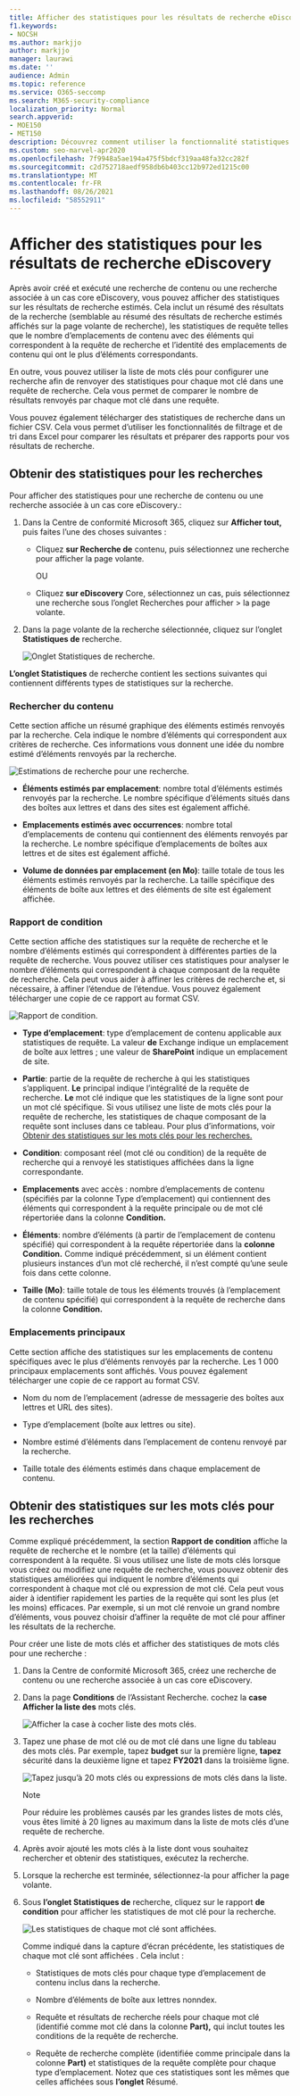 ```yaml
---
title: Afficher des statistiques pour les résultats de recherche eDiscovery
f1.keywords:
- NOCSH
ms.author: markjjo
author: markjjo
manager: laurawi
ms.date: ''
audience: Admin
ms.topic: reference
ms.service: O365-seccomp
ms.search: M365-security-compliance
localization_priority: Normal
search.appverid:
- MOE150
- MET150
description: Découvrez comment utiliser la fonctionnalité statistiques de recherche pour afficher des statistiques pour les recherches de contenu et les recherches associées à un cas eDiscovery principal dans le Centre de conformité Microsoft 365.
ms.custom: seo-marvel-apr2020
ms.openlocfilehash: 7f9948a5ae194a475f5bdcf319aa48fa32cc282f
ms.sourcegitcommit: c2d752718aedf958db6b403cc12b972ed1215c00
ms.translationtype: MT
ms.contentlocale: fr-FR
ms.lasthandoff: 08/26/2021
ms.locfileid: "58552911"
---
```

# <a name="view-statistics-for-ediscovery-search-results"></a>Afficher des statistiques pour les résultats de recherche eDiscovery

Après avoir créé et exécuté une recherche de contenu ou une recherche associée à un cas core eDiscovery, vous pouvez afficher des statistiques sur les résultats de recherche estimés. Cela inclut un résumé des résultats de la recherche (semblable au résumé des résultats de recherche estimés affichés sur la page volante de recherche), les statistiques de requête telles que le nombre d’emplacements de contenu avec des éléments qui correspondent à la requête de recherche et l’identité des emplacements de contenu qui ont le plus d’éléments correspondants.
  
En outre, vous pouvez utiliser la liste de mots clés pour configurer une recherche afin de renvoyer des statistiques pour chaque mot clé dans une requête de recherche. Cela vous permet de comparer le nombre de résultats renvoyés par chaque mot clé dans une requête.
  
Vous pouvez également télécharger des statistiques de recherche dans un fichier CSV. Cela vous permet d’utiliser les fonctionnalités de filtrage et de tri dans Excel pour comparer les résultats et préparer des rapports pour vos résultats de recherche.
  
## <a name="get-statistics-for-searches"></a>Obtenir des statistiques pour les recherches

Pour afficher des statistiques pour une recherche de contenu ou une recherche associée à un cas core eDiscovery.:
  
1. Dans la Centre de conformité Microsoft 365, cliquez sur **Afficher tout,** puis faites l’une des choses suivantes :

   - Cliquez **sur Recherche de** contenu, puis sélectionnez une recherche pour afficher la page volante.

     OU

   - Cliquez **sur eDiscovery** Core, sélectionnez un cas, puis sélectionnez une recherche sous l’onglet Recherches pour afficher  >  la page volante. 

2. Dans la page volante de la recherche sélectionnée, cliquez sur l’onglet **Statistiques de** recherche.
  
   ![Onglet Statistiques de recherche.](../media/SearchStatistics1.png)

**L’onglet Statistiques** de recherche contient les sections suivantes qui contiennent différents types de statistiques sur la recherche.

### <a name="search-content"></a>Rechercher du contenu

Cette section affiche un résumé graphique des éléments estimés renvoyés par la recherche. Cela indique le nombre d’éléments qui correspondent aux critères de recherche. Ces informations vous donnent une idée du nombre estimé d’éléments renvoyés par la recherche.

![Estimations de recherche pour une recherche.](../media/SearchContentReport.png)

- **Éléments estimés par emplacement**: nombre total d’éléments estimés renvoyés par la recherche. Le nombre spécifique d’éléments situés dans des boîtes aux lettres et dans des sites est également affiché.

- **Emplacements estimés avec occurrences**: nombre total d’emplacements de contenu qui contiennent des éléments renvoyés par la recherche. Le nombre spécifique d’emplacements de boîtes aux lettres et de sites est également affiché.

- **Volume de données par emplacement (en Mo)**: taille totale de tous les éléments estimés renvoyés par la recherche. La taille spécifique des éléments de boîte aux lettres et des éléments de site est également affichée.

### <a name="condition-report"></a>Rapport de condition

Cette section affiche des statistiques sur la requête de recherche et le nombre d’éléments estimés qui correspondent à différentes parties de la requête de recherche. Vous pouvez utiliser ces statistiques pour analyser le nombre d’éléments qui correspondent à chaque composant de la requête de recherche. Cela peut vous aider à affiner les critères de recherche et, si nécessaire, à affiner l’étendue de l’étendue. Vous pouvez également télécharger une copie de ce rapport au format CSV.

![Rapport de condition.](../media/SearchContentReportNoKeywordList.png)

- **Type d’emplacement**: type d’emplacement de contenu applicable aux statistiques de requête. La valeur **de** Exchange indique un emplacement de boîte aux lettres ; une valeur de **SharePoint** indique un emplacement de site.

- **Partie**: partie de la requête de recherche à qui les statistiques s’appliquent. **Le** principal indique l’intégralité de la requête de recherche. **Le** mot clé indique que les statistiques de la ligne sont pour un mot clé spécifique. Si vous utilisez une liste de mots clés pour la requête de recherche, les statistiques de chaque composant de la requête sont incluses dans ce tableau. Pour plus d’informations, voir [Obtenir des statistiques sur les mots clés pour les recherches.](#get-keyword-statistics-for-searches)

- **Condition**: composant réel (mot clé ou condition) de la requête de recherche qui a renvoyé les statistiques affichées dans la ligne correspondante.

- **Emplacements** avec accès : nombre d’emplacements  de contenu (spécifiés par la colonne Type d’emplacement) qui contiennent des éléments qui correspondent à la requête principale ou de mot clé répertoriée dans la colonne **Condition.**

- **Éléments**: nombre d’éléments (à partir de l’emplacement de contenu spécifié) qui correspondent à la requête répertoriée dans la **colonne Condition.** Comme indiqué précédemment, si un élément contient plusieurs instances d’un mot clé recherché, il n’est compté qu’une seule fois dans cette colonne.

- **Taille (Mo)**: taille totale de tous les éléments trouvés (à l’emplacement de contenu spécifié) qui correspondent à la requête de recherche dans la colonne **Condition.**

### <a name="top-locations"></a>Emplacements principaux

Cette section affiche des statistiques sur les emplacements de contenu spécifiques avec le plus d’éléments renvoyés par la recherche. Les 1 000 principaux emplacements sont affichés. Vous pouvez également télécharger une copie de ce rapport au format CSV.

- Nom du nom de l’emplacement (adresse de messagerie des boîtes aux lettres et URL des sites).

- Type d’emplacement (boîte aux lettres ou site).

- Nombre estimé d’éléments dans l’emplacement de contenu renvoyé par la recherche.

- Taille totale des éléments estimés dans chaque emplacement de contenu.

## <a name="get-keyword-statistics-for-searches"></a>Obtenir des statistiques sur les mots clés pour les recherches

Comme expliqué précédemment, la section **Rapport de condition** affiche la requête de recherche et le nombre (et la taille) d’éléments qui correspondent à la requête. Si vous utilisez une liste de mots clés lorsque vous créez ou modifiez une requête de recherche, vous pouvez obtenir des statistiques améliorées qui indiquent le nombre d’éléments qui correspondent à chaque mot clé ou expression de mot clé. Cela peut vous aider à identifier rapidement les parties de la requête qui sont les plus (et les moins) efficaces. Par exemple, si un mot clé renvoie un grand nombre d’éléments, vous pouvez choisir d’affiner la requête de mot clé pour affiner les résultats de la recherche.

Pour créer une liste de mots clés et afficher des statistiques de mots clés pour une recherche :
  
1. Dans la Centre de conformité Microsoft 365, créez une recherche de contenu ou une recherche associée à un cas core eDiscovery.

2. Dans la page **Conditions** de l’Assistant Recherche. cochez la **case Afficher la liste des** mots clés.

   ![Afficher la case à cocher liste des mots clés.](../media/SearchKeywordsList1.png)

3. Tapez une phase de mot clé ou de mot clé dans une ligne du tableau des mots clés. Par exemple, tapez **budget** sur la première ligne, **tapez** sécurité dans la deuxième ligne et tapez **FY2021** dans la troisième ligne.

   ![Tapez jusqu’à 20 mots clés ou expressions de mots clés dans la liste.](../media/SearchKeywordsList2.png)

   > [!NOTE]
   > Pour réduire les problèmes causés par les grandes listes de mots clés, vous êtes limité à 20 lignes au maximum dans la liste de mots clés d’une requête de recherche.

4. Après avoir ajouté les mots clés à la liste dont vous souhaitez rechercher et obtenir des statistiques, exécutez la recherche.

5. Lorsque la recherche est terminée, sélectionnez-la pour afficher la page volante.

6. Sous **l’onglet Statistiques de** recherche, cliquez sur le rapport **de condition** pour afficher les statistiques de mot clé pour la recherche.

    ![Les statistiques de chaque mot clé sont affichées.](../media/SearchKeywordsList3.png)
  
    Comme indiqué dans la capture d’écran précédente, les statistiques de chaque mot clé sont affichées . Cela inclut :

    - Statistiques de mots clés pour chaque type d’emplacement de contenu inclus dans la recherche.

    - Nombre d’éléments de boîte aux lettres nonndex.

    - Requête et résultats de recherche réels  pour chaque mot clé (identifié comme mot clé dans la colonne **Part),** qui inclut toutes les conditions de la requête de recherche.

    - Requête de recherche complète  (identifiée comme principale dans la colonne **Part)** et statistiques de la requête complète pour chaque type d’emplacement. Notez que ces statistiques sont les mêmes que celles affichées sous **l’onglet** Résumé.
